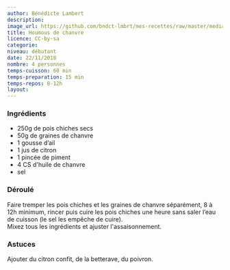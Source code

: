 ```yaml
---
author: Bénédicte Lambert
description: 
image_url: https://github.com/bndct-lmbrt/mes-recettes/raw/master/medias/houmous-chanvre.jpg
title: Houmous de chanvre
licence: CC-by-sa
categorie: 
niveau: débutant
date: 22/11/2018
nombre: 4 personnes
temps-cuisson: 60 min
temps-preparation: 15 min
temps-repos: 8-12h
layout: 
---
```



### Ingrédients  

* 250g de pois chiches secs
* 50g de graines de chanvre
* 1 gousse d’ail
* 1 jus de citron
* 1 pincée de piment 
* 4 CS d'huile de chanvre
* sel



### Déroulé  

Faire tremper les pois chiches et les graines de chanvre séparément, 8 à 12h minimum, rincer puis cuire les pois chiches une heure sans saler l’eau de cuisson (le sel les empêche de cuire).  
Mixez tous les ingrédients et ajuster l'assaisonnement.   


### Astuces

Ajouter du citron confit, de la betterave, du poivron.  